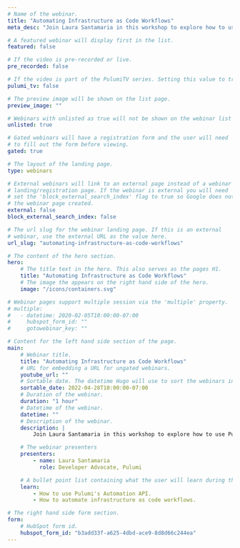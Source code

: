 ```yaml
---
# Name of the webinar.
title: "Automating Infrastructure as Code Workflows"
meta_desc: "Join Laura Santamaria in this workshop to explore how to use Pulumi's Automation API to work with Pulumi in a programmatic manner."

# A featured webinar will display first in the list.
featured: false

# If the video is pre-recorded or live.
pre_recorded: false

# If the video is part of the PulumiTV series. Setting this value to true will list the video in the "PulumiTV" section.
pulumi_tv: false

# The preview image will be shown on the list page.
preview_image: ""

# Webinars with unlisted as true will not be shown on the webinar list
unlisted: true

# Gated webinars will have a registration form and the user will need
# to fill out the form before viewing.
gated: true

# The layout of the landing page.
type: webinars

# External webinars will link to an external page instead of a webinar
# landing/registration page. If the webinar is external you will need
# set the 'block_external_search_index' flag to true so Google does not index
# the webinar page created.
external: false
block_external_search_index: false

# The url slug for the webinar landing page. If this is an external
# webinar, use the external URL as the value here.
url_slug: "automating-infrastructure-as-code-workflows"

# The content of the hero section.
hero:
    # The title text in the hero. This also serves as the pages H1.
    title: "Automating Infrastructure as Code Workflows"
    # The image the appears on the right hand side of the hero.
    image: "/icons/containers.svg"

# Webinar pages support multiple session via the 'multiple' property.
# multiple:
#   - datetime: 2020-02-05T10:00:00-07:00
#     hubspot_form_id: ""
#     gotowebinar_key: ""

# Content for the left hand side section of the page.
main:
    # Webinar title.
    title: "Automating Infrastructure as Code Workflows"
    # URL for embedding a URL for ungated webinars.
    youtube_url: ""
    # Sortable date. The datetime Hugo will use to sort the webinars in date order.
    sortable_date: 2022-04-28T10:00:00-07:00
    # Duration of the webinar.
    duration: "1 hour"
    # Datetime of the webinar.
    datetime: ""
    # Description of the webinar.
    description: |
        Join Laura Santamaria in this workshop to explore how to use Pulumi's Automation API to work with Pulumi in a programmatic manner.

    # The webinar presenters
    presenters:
        - name: Laura Santamaria
          role: Developer Advocate, Pulumi

    # A bullet point list containing what the user will learn during the webinar.
    learn:
        - How to use Pulumi's Automation API.
        - How to automate infrastructure as code workflows.

# The right hand side form section.
form:
    # HubSpot form id.
    hubspot_form_id: "b3add33f-a625-4dbd-ace9-8d8d66c244ea"
---
```

